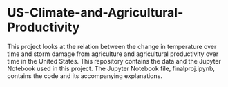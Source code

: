# US-Climate-and-Agricultural-Productivity
 
This project looks at the relation between the change in temperature over time and storm damage from agriculture and agricultural productivity over time in the United States. 
This repository contains the data and the Jupyter Notebook used in this project.
The Jupyter Notebook file, finalproj.ipynb, contains the code and its accompanying explanations. 